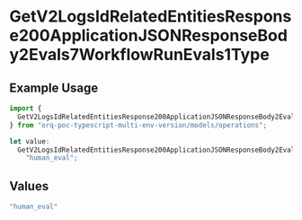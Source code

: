 # GetV2LogsIdRelatedEntitiesResponse200ApplicationJSONResponseBody2Evals7WorkflowRunEvals1Type

## Example Usage

```typescript
import {
  GetV2LogsIdRelatedEntitiesResponse200ApplicationJSONResponseBody2Evals7WorkflowRunEvals1Type,
} from "orq-poc-typescript-multi-env-version/models/operations";

let value:
  GetV2LogsIdRelatedEntitiesResponse200ApplicationJSONResponseBody2Evals7WorkflowRunEvals1Type =
    "human_eval";
```

## Values

```typescript
"human_eval"
```